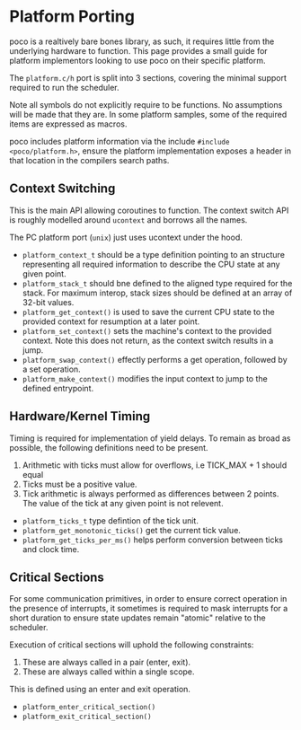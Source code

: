 # Platform Porting

poco is a realtively bare bones library, as such, it requires little from the underlying
hardware to function. This page provides a small guide for platform implementors looking
to use poco on their specific platform.

The `platform.c/h` port is split into 3 sections, covering the minimal support required
to run the scheduler.

Note all symbols do not explicitly require to be functions. No assumptions will be made
that they are. In some platform samples, some of the required items are expressed as
macros.

poco includes platform information via the include `#include <poco/platform.h>`, ensure
the platform implementation exposes a header in that location in the compilers search
paths.

## Context Switching

This is the main API allowing coroutines to function. The context switch API is roughly
modelled around `ucontext` and borrows all the names.

The PC platform port (`unix`) just uses ucontext under the hood.

- `platform_context_t` should be a type definition pointing to an structure representing
  all required information to describe the CPU state at any given point.
- `platform_stack_t` should bne defined to the aligned type required for the stack. For
  maximum interop, stack sizes should be defined at an array of 32-bit values.
- `platform_get_context()` is used to save the current CPU state to the provided context
  for resumption at a later point.
- `platform_set_context()` sets the machine's context to the provided context. Note this
  does not return, as the context switch results in a jump.
- `platform_swap_context()` effectly performs a get operation, followed by a set
  operation.
- `platform_make_context()` modifies the input context to jump to the defined entrypoint.

## Hardware/Kernel Timing

Timing is required for implementation of yield delays. To remain as broad as possible,
the following definitions need to be present.

1. Arithmetic with ticks must allow for overflows, i.e TICK_MAX + 1 should equal 
2. Ticks must be a positive value.
3. Tick arithmetic is always performed as differences between 2 points. The value of the
   tick at any given point is not relevent.

- `platform_ticks_t` type defintion of the tick unit.
- `platform_get_monotonic_ticks()` get the current tick value.
- `platform_get_ticks_per_ms()` helps perform conversion between
  ticks and clock time.

## Critical Sections

For some communication primitives, in order to ensure correct operation in the presence
of interrupts, it sometimes is required to mask interrupts for a short duration to
ensure state updates remain "atomic" relative to the scheduler.

Execution of critical sections will uphold the following constraints:

1. These are always called in a pair (enter, exit).
2. These are always called within a single scope.

This is defined using an enter and exit operation.

- `platform_enter_critical_section()`
- `platform_exit_critical_section()`

